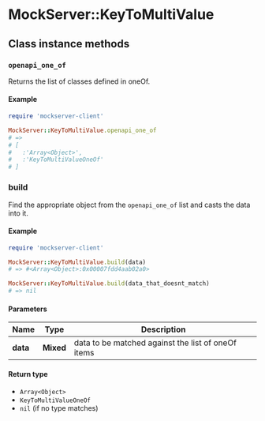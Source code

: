 # MockServer::KeyToMultiValue

## Class instance methods

### `openapi_one_of`

Returns the list of classes defined in oneOf.

#### Example

```ruby
require 'mockserver-client'

MockServer::KeyToMultiValue.openapi_one_of
# =>
# [
#   :'Array<Object>',
#   :'KeyToMultiValueOneOf'
# ]
```

### build

Find the appropriate object from the `openapi_one_of` list and casts the data into it.

#### Example

```ruby
require 'mockserver-client'

MockServer::KeyToMultiValue.build(data)
# => #<Array<Object>:0x00007fdd4aab02a0>

MockServer::KeyToMultiValue.build(data_that_doesnt_match)
# => nil
```

#### Parameters

| Name | Type | Description |
| ---- | ---- | ----------- |
| **data** | **Mixed** | data to be matched against the list of oneOf items |

#### Return type

- `Array<Object>`
- `KeyToMultiValueOneOf`
- `nil` (if no type matches)

